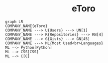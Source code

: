 <h1 align="center">eToro</h1>

```mermaid
graph LR
COMPANY_NAME{eToro}
COMPANY_NAME ---> U{Users} ---> UN[1]
COMPANY_NAME ---> R{Repositories} ---> RN[4]
COMPANY_NAME ---> G{Gists} ---> GN[45]
COMPANY_NAME ---> ML{Most Used<br>Languages}
ML --> Python[Python]
ML --> CSS[CSS]
ML --> C[C]
```
